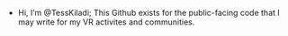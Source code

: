 - Hi, I’m @TessKiladi; 
This Github exists for the public-facing code that I may write for my VR activites and communities.


<!---
TessKiladi/TessKiladi is a ✨ special ✨ repository because its `README.md` (this file) appears on your GitHub profile.
You can click the Preview link to take a look at your changes.
--->
